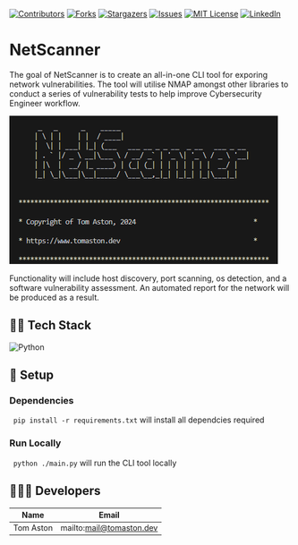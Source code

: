 [![Contributors][contributors-shield]][contributors-url]
[![Forks][forks-shield]][forks-url]
[![Stargazers][stars-shield]][stars-url]
[![Issues][issues-shield]][issues-url]
[![MIT License][license-shield]][license-url]
[![LinkedIn][linkedin-shield]][linkedin-url]

# NetScanner

The goal of NetScanner is to create an all-in-one CLI tool for exporing network vulnerabilities. The tool will utilise NMAP amongst other libraries to conduct a series of vulnerability tests to help improve Cybersecurity Engineer workflow.

![cli](./images/cli.png)

Functionality will include host discovery, port scanning, os detection, and a software vulnerability assessment. An automated report for the network will be produced as a result.

## 🧑‍💻 Tech Stack

![Python]

## 🔧 Setup

### Dependencies
``` pip install -r requirements.txt``` will install all dependcies required

### Run Locally
``` python ./main.py``` will run the CLI tool locally

## 🧑‍🤝‍🧑 Developers 

| Name           | Email                      |
| -------------- | -------------------------- |
| Tom Aston      | mailto:mail@tomaston.dev     |

<!-- MARKDOWN LINKS & IMAGES -->
<!-- https://www.markdownguide.org/basic-syntax/#reference-style-links -->
[contributors-shield]: https://img.shields.io/github/contributors/TomAston1996/net-scanner.svg?style=for-the-badge
[contributors-url]: https://github.com/TomAston1996/net-scanner/graphs/contributors
[forks-shield]: https://img.shields.io/github/forks/TomAston1996/net-scanner.svg?style=for-the-badge
[forks-url]: https://github.com/TomAston1996/net-scanner/network/members
[stars-shield]: https://img.shields.io/github/stars/TomAston1996/net-scanner.svg?style=for-the-badge
[stars-url]: https://github.com/TomAston1996/net-scanner/stargazers
[issues-shield]: https://img.shields.io/github/issues/TomAston1996/net-scanner.svg?style=for-the-badge
[issues-url]: https://github.com/TomAston1996/net-scanner/issues
[license-shield]: https://img.shields.io/github/license/TomAston1996/net-scanner.svg?style=for-the-badge
[license-url]: https://github.com/TomAston1996/net-scanner/blob/master/LICENSE.txt
[linkedin-shield]: https://img.shields.io/badge/-LinkedIn-black.svg?style=for-the-badge&logo=linkedin&colorB=555
[linkedin-url]: https://linkedin.com/in/tomaston96
[React.js]: https://img.shields.io/badge/React-20232A?style=for-the-badge&logo=react&logoColor=61DAFB
[React-url]: https://reactjs.org/
[TypeScript]: https://img.shields.io/badge/typescript-%23007ACC.svg?style=for-the-badge&logo=typescript&logoColor=white
[Redux]: https://img.shields.io/badge/redux-%23593d88.svg?style=for-the-badge&logo=redux&logoColor=white
[Chart.js]: https://img.shields.io/badge/chart.js-F5788D.svg?style=for-the-badge&logo=chart.js&logoColor=white
[Bootstrap]: https://img.shields.io/badge/bootstrap-%238511FA.svg?style=for-the-badge&logo=bootstrap&logoColor=white
[NodeJS]: https://img.shields.io/badge/node.js-6DA55F?style=for-the-badge&logo=node.js&logoColor=white
[Python]: https://img.shields.io/badge/python-3670A0?style=for-the-badge&logo=python&logoColor=ffdd54
